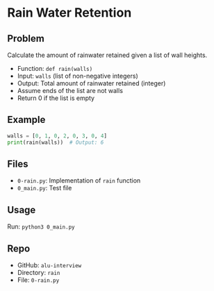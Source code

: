 # Rain Water Retention

## Problem

Calculate the amount of rainwater retained given a list of wall heights.

- Function: `def rain(walls)`
- Input: `walls` (list of non-negative integers)
- Output: Total amount of rainwater retained (integer)
- Assume ends of the list are not walls
- Return 0 if the list is empty

## Example

```python
walls = [0, 1, 0, 2, 0, 3, 0, 4]
print(rain(walls))  # Output: 6
```

## Files

- `0-rain.py`: Implementation of `rain` function
- `0_main.py`: Test file

## Usage

Run: `python3 0_main.py`

## Repo

- GitHub: `alu-interview`
- Directory: `rain`
- File: `0-rain.py`
